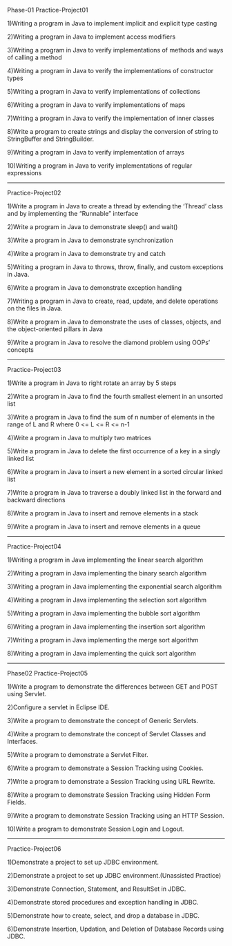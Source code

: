 Phase-01
Practice-Project01

1)Writing a program in Java to implement implicit and explicit type casting

2)Writing a program in Java to implement access modifiers

3)Writing a program in Java to verify implementations of methods and ways of calling a method  

4)Writing a program in Java to verify the implementations of constructor types

5)Writing a program in Java to verify implementations of collections

6)Writing a program in Java to verify implementations of maps

7)Writing a program in Java to verify the implementation of inner classes

8)Write a program to create strings and display the conversion of string to StringBuffer and StringBuilder.

9)Writing a program in Java to verify implementation of arrays

10)Writing a program in Java to verify implementations of regular expressions

-------------------------------------------------------------------------
Practice-Project02

1)Write a program in Java to create a thread by extending the ‘Thread’ class and by implementing the “Runnable” interface

2)Write a program in Java to demonstrate sleep() and wait()

3)Write a program in Java to demonstrate synchronization

4)Write a program in Java to demonstrate try and catch

5)Writing a program in Java to throws, throw, finally, and custom exceptions in Java.

6)Write a program in Java to demonstrate exception handling

7)Writing a program in Java to create, read, update, and delete operations on the files in Java.

8)Write a program in Java to demonstrate the uses of classes, objects, and the object-oriented pillars in Java

9)Write a program in Java to resolve the diamond problem using OOPs’ concepts

-------------------------------------------------------------------------
Practice-Project03

1)Write a program in Java to right rotate an array by 5 steps

2)Write a program in Java to find the fourth smallest element in an unsorted list

3)Write a program in Java to find the sum of n number of elements in the range of L and R where 0 <= L <= R <= n-1

4)Write a program in Java to multiply two matrices

5)Write a program in Java to delete the first occurrence of a key in a singly linked list

6)Write a program in Java to insert a new element in a sorted circular linked list

7)Write a program in Java to traverse a doubly linked list in the forward and backward directions

8)Write a program in Java to insert and remove elements in a stack

9)Write a program in Java to insert and remove elements in a queue

-------------------------------------------------------------------------
Practice-Project04

1)Writing a program in Java implementing the linear search algorithm

2)Writing a program in Java implementing the binary search algorithm

3)Writing a program in Java implementing the exponential search algorithm

4)Writing a program in Java implementing the selection sort algorithm

5)Writing a program in Java implementing the bubble sort algorithm

6)Writing a program in Java implementing the insertion sort algorithm

7)Writing a program in Java implementing the merge sort algorithm

8)Writing a program in Java implementing the quick sort algorithm

-------------------------------------------------------------------------
Phase02
Practice-Project05

1)Write a program to demonstrate the differences between GET and POST using Servlet.

2)Configure a servlet in Eclipse IDE.

3)Write a program to demonstrate the concept of Generic Servlets.

4)Write a program to demonstrate the concept of Servlet Classes and Interfaces.

5)Write a program to demonstrate a Servlet Filter.

6)Write a program to demonstrate a Session Tracking using Cookies.

7)Write a program to demonstrate a Session Tracking using URL Rewrite.

8)Write a program to demonstrate Session Tracking using Hidden Form Fields.

9)Write a program to demonstrate Session Tracking using an HTTP Session.

10)Write a program to demonstrate Session Login and Logout.

-------------------------------------------------------------------------
Practice-Project06

1)Demonstrate a project to set up JDBC environment.

2)Demonstrate a project to set up JDBC environment.(Unassisted Practice)

3)Demonstrate Connection, Statement, and ResultSet in JDBC.

4)Demonstrate stored procedures and exception handling in JDBC.

5)Demonstrate how to create, select, and drop a database in JDBC.

6)Demonstrate Insertion, Updation, and Deletion of Database Records using JDBC.
